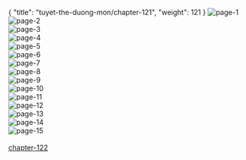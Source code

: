 { "title": "tuyet-the-duong-mon/chapter-121", "weight": 121 }
<img src="tuyet-the-duong-mon_0121_01-64aa1f5edde479d2b194b283039c61e8.webp" alt="page-1" origin="http://1.bp.blogspot.com/-kPWNQFDF_pE/Wc98l78MIqI/AAAAAAAAgq4/FqaHHlPaN8km4qkIe4Q3k9s0mpUzXTCTwCLcBGAs/s1600/1.jpg?imgmax=0"><br/>
<img src="tuyet-the-duong-mon_0121_02-f59b68936aceac37cd1a926ab1b134b4.webp" alt="page-2" origin="http://1.bp.blogspot.com/-vqY_x_zc8No/Wc98oINQKVI/AAAAAAAAgrU/pqSxNiNhyfwr3g9jVvRZ-JgHPI8amPaVwCLcBGAs/s1600/2.jpg?imgmax=0"><br/>
<img src="tuyet-the-duong-mon_0121_03-6a40661b214efe0b9a569ec6511503cc.webp" alt="page-3" origin="http://1.bp.blogspot.com/-5-n1T2Txdys/Wc98oIxZvnI/AAAAAAAAgrY/CGJUe3CUqXA9kz_WBinJaUw7pACAIPVzQCLcBGAs/s1600/3.jpg?imgmax=0"><br/>
<img src="tuyet-the-duong-mon_0121_04-0418f7d3d7fc6f50b2676bb457899f00.webp" alt="page-4" origin="http://1.bp.blogspot.com/-VHy1t7ys_24/Wc98oRyCT3I/AAAAAAAAgrc/B5ku75gZbTYIp_sfh27WYiJ-zbNpDQKwACLcBGAs/s1600/4.jpg?imgmax=0"><br/>
<img src="tuyet-the-duong-mon_0121_05-61a3298d63200380dd12abb51ac9dae4.webp" alt="page-5" origin="http://1.bp.blogspot.com/-uPjHSGqZjD0/Wc98oy8H3qI/AAAAAAAAgrg/90ex9D62K90w7r6J7lLYMY-n13V4MknqwCLcBGAs/s1600/5.jpg?imgmax=0"><br/>
<img src="tuyet-the-duong-mon_0121_06-309228f61c132e4aacce1d4910eb2dc4.webp" alt="page-6" origin="http://1.bp.blogspot.com/-Hx2xQwVtwbY/Wc98o3X3ElI/AAAAAAAAgrk/cRnm2tS43bUNLwH_gq1bO-A-Oqoj1HBXgCLcBGAs/s1600/6.jpg?imgmax=0"><br/>
<img src="tuyet-the-duong-mon_0121_07-98df007919cc1f83c352ced6a99c451a.webp" alt="page-7" origin="http://1.bp.blogspot.com/-tRA2GSpcAuU/Wc98paBK3sI/AAAAAAAAgro/ZDYG1cJzxZgW0vQPVibdyQW6mmQT5Ho4wCLcBGAs/s1600/7.jpg?imgmax=0"><br/>
<img src="tuyet-the-duong-mon_0121_08-ba050cf4a92c610fe87da73db648a56d.webp" alt="page-8" origin="http://1.bp.blogspot.com/-u4XF-E4-MtA/Wc98plrgedI/AAAAAAAAgrs/JU2ZQows2bo04EvUXoYEbP4VW38RlsyQACLcBGAs/s1600/8.jpg?imgmax=0"><br/>
<img src="tuyet-the-duong-mon_0121_09-4555deabb8788c9bfa26bf4f377e0c8f.webp" alt="page-9" origin="http://1.bp.blogspot.com/-8IWSClct9Sg/Wc98p1Qkm2I/AAAAAAAAgrw/p3dhBqNs0hUwFWht-4AjwLzKReXkaxXDgCLcBGAs/s1600/9.jpg?imgmax=0"><br/>
<img src="tuyet-the-duong-mon_0121_10-f6fbf9e3278ff471700656dcc2e86d5e.webp" alt="page-10" origin="http://1.bp.blogspot.com/-qUgNrP8rnOk/Wc98lxMpT2I/AAAAAAAAgq0/jR7uuj3nwSgpX830hf3ELoEu_4SHN2iZwCLcBGAs/s1600/10.jpg?imgmax=0"><br/>
<img src="tuyet-the-duong-mon_0121_11-37d531834a578358695ad69a1ef15474.webp" alt="page-11" origin="http://1.bp.blogspot.com/-yNgSrL85PL4/Wc98mn2rARI/AAAAAAAAgrA/PW0HYRuf5KALcNkz2x2u4U_oNApQ3Pe3ACLcBGAs/s1600/11.jpg?imgmax=0"><br/>
<img src="tuyet-the-duong-mon_0121_12-5f9a3aa5254040ab69a541c80bb94f36.webp" alt="page-12" origin="http://1.bp.blogspot.com/--T461xaxJ7E/Wc98m8vgU8I/AAAAAAAAgrE/fM2NSqh_I7QvrKHfcuC8oQW6pmJYQ8tNACLcBGAs/s1600/12.jpg?imgmax=0"><br/>
<img src="tuyet-the-duong-mon_0121_13-97bd5c6432f74280ead63f98efd4d52a.webp" alt="page-13" origin="http://1.bp.blogspot.com/-7ZNubjm7oHw/Wc98nE1AY6I/AAAAAAAAgrI/vsUMqJh9PUow4QpiQWqIz26J4HNLABNcgCLcBGAs/s1600/13.jpg?imgmax=0"><br/>
<img src="tuyet-the-duong-mon_0121_14-814a3370dd604c735722eb4fb1557bc0.webp" alt="page-14" origin="http://1.bp.blogspot.com/-gmHNjhd9VDI/Wc98nQhZ12I/AAAAAAAAgrM/ctW33BFU_aEzNl-mtYb-XI7GUAvQcLhngCLcBGAs/s1600/14.jpg?imgmax=0"><br/>
<img src="tuyet-the-duong-mon_0121_15-d5f7090cd6cca432b7c4b7d60978c59b.webp" alt="page-15" origin="http://1.bp.blogspot.com/-_mx_754zZwY/Wc98nt3APfI/AAAAAAAAgrQ/hMX_gLs5bNgsdjU-FR_iZefpgDTgjznuACLcBGAs/s1600/15.jpg?imgmax=0"><br/>
<br/><a class="nextchap" href="/tuyet-the-duong-mon/chapter-122">chapter-122</a>
